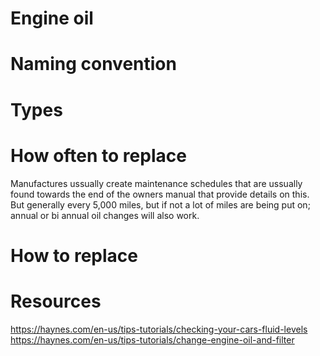# Engine oil

# Naming convention

# Types

# How often to replace
Manufactures ussually create maintenance schedules that are ussually found towards the end of the owners manual that provide details on this. But generally every 5,000 miles, but if not a lot of miles are being put on; annual or bi annual oil changes will also work.

# How to replace



# Resources
https://haynes.com/en-us/tips-tutorials/checking-your-cars-fluid-levels
https://haynes.com/en-us/tips-tutorials/change-engine-oil-and-filter
